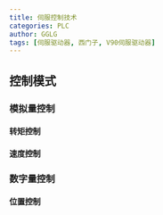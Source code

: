 ```yaml
---
title: 伺服控制技术
categories: PLC
author: GGLG
tags: [伺服驱动器, 西门子, V90伺服驱动器]
---
```


## 控制模式

### 模拟量控制

#### 转矩控制

#### 速度控制

### 数字量控制

#### 位置控制


